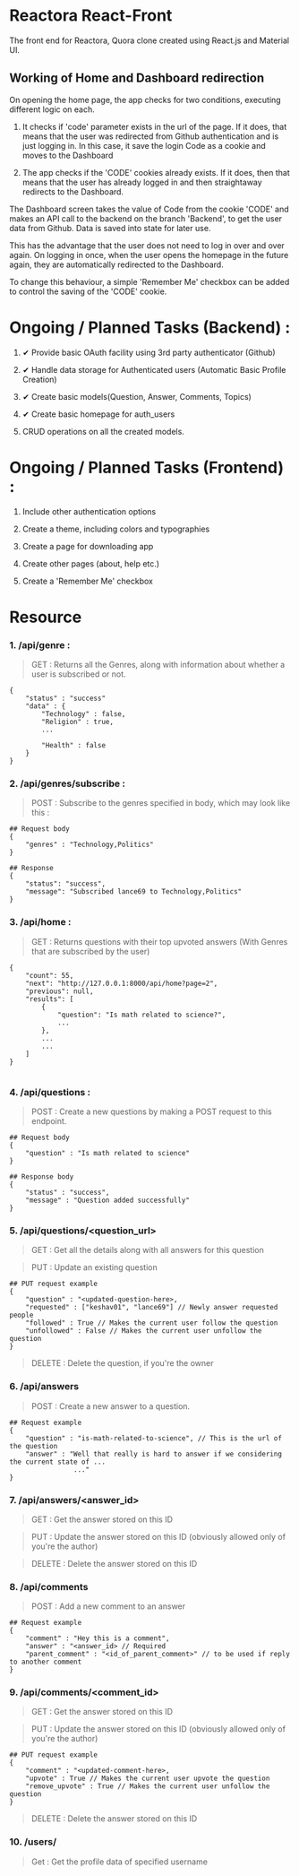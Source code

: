 # Reactora React-Front

The front end for Reactora, Quora clone created using React.js and Material UI. 

## Working of Home and Dashboard redirection

On opening the home page, the app checks for two conditions, executing different logic on each.

1. It checks if 'code' parameter exists in the url of the page. If it does, that means that the user was redirected from Github authentication and is just logging in. In this case, it save the login Code as a cookie and moves to the Dashboard

2. The app checks if the 'CODE' cookies already exists. If it does, then that means that the user has already logged in and then straightaway redirects to the Dashboard.

The Dashboard screen takes the value of Code from the cookie 'CODE' and makes an API call to the backend on the branch 'Backend', to get the user data from Github. Data is saved into state for later use.

This has the advantage that the user does not need to log in over and over again. On logging in once, when the user opens the homepage in the future again, they are automatically redirected to the Dashboard.

To change this behaviour, a simple 'Remember Me' checkbox can be added to control the saving of the 'CODE' cookie.


# Ongoing / Planned Tasks (Backend) : 
1. ✔ Provide basic OAuth facility using 3rd party authenticator (Github)

2. ✔ Handle data storage for Authenticated users (Automatic Basic Profile Creation)

3. ✔ Create basic models(Question, Answer, Comments, Topics)

4. ✔ Create basic homepage for auth_users

5. CRUD operations on all the created models.

# Ongoing / Planned Tasks (Frontend) : 
1. Include other authentication options

2. Create a theme, including colors and typographies

3. Create a page for downloading app

4. Create other pages (about, help etc.)

5. Create a 'Remember Me' checkbox


# Resource 
### 1. /api/genre : 
> GET : Returns all the Genres, along with information about whether a user is subscribed or not.
```
{
    "status" : "success"
    "data" : {
        "Technology" : false,
        "Religion" : true,
        ...

        "Health" : false
    }
}
```

### 2. /api/genres/subscribe : 
> POST : Subscribe to the genres specified in body, which may look like this :
```
## Request body 
{
    "genres" : "Technology,Politics"
}

## Response
{
    "status": "success",
    "message": "Subscribed lance69 to Technology,Politics"
}
```

### 3. /api/home :
> GET : Returns questions with their top upvoted answers (With Genres that are subscribed by the user)
```
{
    "count": 55,
    "next": "http://127.0.0.1:8000/api/home?page=2",
    "previous": null,
    "results": [
        {
            "question": "Is math related to science?",
            ... 
        },
        ...
        ...
    ]
}
         
```

### 4. /api/questions :
> POST : Create a new questions by making a POST request to this endpoint.
```
## Request body 
{
    "question" : "Is math related to science"
}

## Response body
{
    "status" : "success",
    "message" : "Question added successfully"
} 
```

### 5. /api/questions/<question_url>
> GET : Get all the details along with all answers for this question

> PUT : Update an existing question
```
## PUT request example
{
    "question" : "<updated-question-here>,
    "requested" : ["keshav01", "lance69"] // Newly answer requested people
    "followed" : True // Makes the current user follow the question
    "unfollowed" : False // Makes the current user unfollow the question 
}
```
> DELETE : Delete the question, if you're the owner

### 6. /api/answers
> POST : Create a new answer to a question.
```
## Request example
{
    "question" : "is-math-related-to-science", // This is the url of the question
    "answer" : "Well that really is hard to answer if we considering the current state of ...
                ..."
}
```

### 7. /api/answers/<answer_id>
> GET : Get the answer stored on this ID

> PUT : Update the answer stored on this ID (obviously allowed only of you're the author)

> DELETE : Delete the answer stored on this ID

### 8. /api/comments
> POST : Add a new comment to an answer
```
## Request example
{
    "comment" : "Hey this is a comment",
    "answer" : "<answer_id> // Required
    "parent_comment" : "<id_of_parent_comment>" // to be used if reply to another comment
}
```
### 9. /api/comments/<comment_id>
> GET : Get the answer stored on this ID

> PUT : Update the answer stored on this ID (obviously allowed only of you're the author)
```
## PUT request example
{
    "comment" : "<updated-comment-here>,
    "upvote" : True // Makes the current user upvote the question
    "remove_upvote" : True // Makes the current user unfollow the question 
}
```

> DELETE : Delete the answer stored on this ID

### 10. /users/<username>
> Get : Get the profile data of specified username